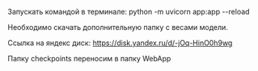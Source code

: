Запускать командой в терминале: python -m uvicorn app:app --reload

Необходимо скачать дополнительную папку с весами модели.

Ссылка на яндекс диск: https://disk.yandex.ru/d/-jOq-HinO0h9wg

Папку checkpoints переносим в папку WebApp
